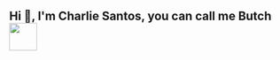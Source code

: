 
<h2>Hi 👋, I'm Charlie Santos, you can call me Butch <img src="https://media.giphy.com/media/mGcNjsfWAjY5AEZNw6/giphy.gif" width="50"></h2>

<!--
**ibutcha/ibutcha** is a ✨ _special_ ✨ repository because its `README.md` (this file) appears on your GitHub profile.

Here are some ideas to get you started:

- 🔭 I’m currently working on ...
- 🌱 I’m currently learning ...
- 👯 I’m looking to collaborate on ...
- 🤔 I’m looking for help with ...
- 💬 Ask me about ...
- 📫 How to reach me: ...
- 😄 Pronouns: ...
- ⚡ Fun fact: ...
-->
